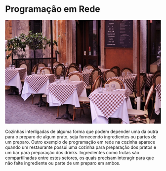 # Programação em Rede

![](../assets/prog-rede.jpg)

Cozinhas interligadas de alguma forma que podem depender uma da outra para o preparo de algum prato, seja fornecendo ingredientes ou partes de um preparo. Outro exemplo de programação em rede na cozinha aparece quando um restaurante possui uma cozinha para preparação dos pratos e um bar para preparação dos drinks. Ingredientes como frutas são compartilhadas entre estes setores, os quais precisam interagir para que não falte ingrediente ou parte de um preparo em ambos.



